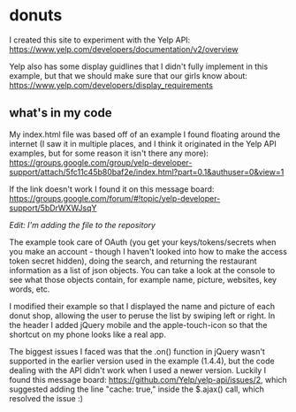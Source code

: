 # donuts

I created this site to experiment with the Yelp API: https://www.yelp.com/developers/documentation/v2/overview

Yelp also has some display guidlines that I didn't fully implement in this example, but that we should make sure that our girls know about: https://www.yelp.com/developers/display_requirements

## what's in my code

My index.html file was based off of an example I found floating around the internet (I saw it in multiple places, and I think it originated in the Yelp API examples, but for some reason it isn't there any more): https://groups.google.com/group/yelp-developer-support/attach/5fc11c45b80baf2e/index.html?part=0.1&authuser=0&view=1

If the link doesn't work I found it on this message board: https://groups.google.com/forum/#!topic/yelp-developer-support/5bDrWXWJsqY

*Edit: I'm adding the file to the repository*

The example took care of OAuth (you get your keys/tokens/secrets when you make an account - though I haven't looked into how to make the access token secret hidden), doing the search, and returning the restaurant information as a list of json objects. You can take a look at the console to see what those objects contain, for example name, picture, websites, key words, etc.

I modified their example so that I displayed the name and picture of each donut shop, allowing the user to peruse the list by swiping left or right. In the header I added jQuery mobile and the apple-touch-icon so that the shortcut on my phone looks like a real app.

The biggest issues I faced was that the .on() function in jQuery wasn't supported in the earlier version used in the example (1.4.4), but the code dealing with the API didn't work when I used a newer version. Luckily I found this message board: https://github.com/Yelp/yelp-api/issues/2, which suggested adding the line "cache: true," inside the $.ajax() call, which resolved the issue :)


